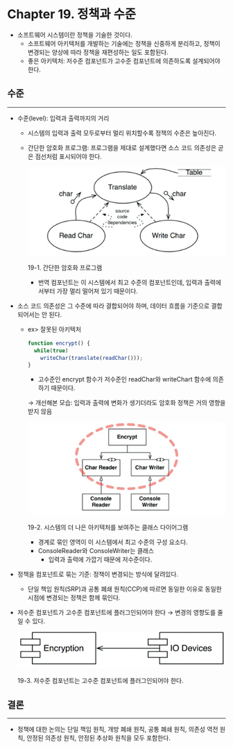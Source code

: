 # Chapter 19. 정책과 수준

- 소프트웨어 시스템이란 정책을 기술한 것이다.
    - 소프트웨어 아키텍처를 개발하는 기술에는 정책을 신중하게 분리하고, 정책이 변경되는 양상에 따라 정책을 재편성하는 일도 포함된다.
    - 좋은 아키텍처: 저수준 컴포넌트가 고수준 컴포넌트에 의존하도록 설계되어야 한다.

## 수준

---

- 수준(level): 입력과 출력까지의 거리
    - 시스템의 입력과 출력 모두로부터 멀리 위치할수록 정책의 수준은 높아진다.
    - 간단한 암호화 프로그램: 프로그램을 제대로 설계했다면 소스 코드 의존성은 곧은 점선처럼 표시되어야 한다.
        
        ![19-1. 간단한 암호화 프로그램](./image/19/Untitled.png)
        
        19-1. 간단한 암호화 프로그램
        
        - 번역 컴포넌트는 이 시스템에서 최고 수준의 컴포넌트인데, 입력과 출력에서부터 가장 멀리 떨어져 있기 때문이다.

- 소스 코드 의존성은 그 수준에 따라 결합되어야 하며, 데이터 흐름을 기준으로 결합되어서는 안 된다.
    - ex> 잘못된 아키텍처
        
        ```jsx
        function encrypt() {
          while(true)
            writeChar(translate(readChar()));
        }
        ```
        
        - 고수준인 encrypt 함수가 저수준인 readChar와 writeChart 함수에 의존하기 때문이다.
        
        → 개선해본 모습: 입력과 출력에 변화가 생기더라도 암호화 정책은 거의 영향을 받지 않음
        
        ![19-2. 시스템의 더 나은 아키텍처를 보여주는 클래스 다이어그램](./image/19/Untitled%201.png)
        
        19-2. 시스템의 더 나은 아키텍처를 보여주는 클래스 다이어그램
        
        - 경계로 묶인 영역이 이 시스템에서 최고 수준의 구성 요소다.
        - ConsoleReader와 ConsoleWriter는 클래스
            - 입력과 출력에 가깝기 때문에 저수준이다.

- 정책을 컴포넌트로 묶는 기준: 정책이 변경되는 방식에 달려있다.
    - 단일 책임 원칙(SRP)과 공통 폐쇄 원칙(CCP)에 따르면 동일한 이유로 동일한 시점에 변경되는 정책은 함께 묶인다.
- 저수준 컴포넌트가 고수준 컴포넌트에 플러그인되어야 한다 → 변경의 영향도를 줄일 수 있다.
    
    ![19-3. 저수준 컴포넌트는 고수준 컴포넌트에 플러그인되어야 한다.](./image/19/Untitled%202.png)
    
    19-3. 저수준 컴포넌트는 고수준 컴포넌트에 플러그인되어야 한다.
    

## 결론

---

- 정책에 대한 논의는 단일 책임 원칙, 개방 폐쇄 원칙, 공통 폐쇄 원칙, 의존성 역전 원칙, 안정된 의존성 원칙, 안정된 추상화 원칙을 모두 포함한다.
